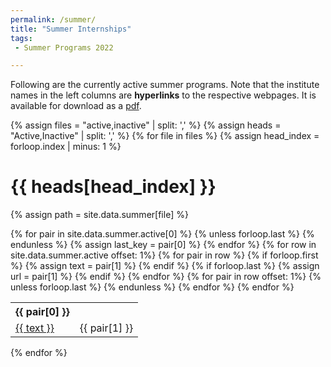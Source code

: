 ```yaml
---
permalink: /summer/
title: "Summer Internships"
tags:
 - Summer Programs 2022

---
```


Following are the currently active summer programs. Note that the institute names in the left columns are **hyperlinks** to the respective webpages. It is available for download as a [pdf](/_pages/summer.pdf).

{% assign files = "active,inactive" | split: ',' %}
{% assign heads = "Active,Inactive" | split: ',' %}
{% for file in files %}
{% assign head_index = forloop.index | minus: 1 %}

# {{ heads[head_index] }}

{% assign path = site.data.summer[file] %}
<table>
<tr>
{% for pair in site.data.summer.active[0] %}
{% unless forloop.last %}
<th align="center">{{ pair[0] }}</th>
{% endunless %}
{% assign last_key = pair[0] %}
{% endfor %}
</tr>
{% for row in site.data.summer.active offset: 1%}
<tr>
{% for pair in row %}
{% if forloop.first %}
{% assign text = pair[1] %}
{% endif %}
{% if forloop.last %}
{% assign url = pair[1] %}
{% endif %}
{% endfor %}
<td><a href="{{ url }}">{{ text }}</a></td>
{% for pair in row offset: 1%}
{% unless forloop.last %}
<td>{{ pair[1] }}</td>
{% endunless %}
{% endfor %}
</tr>
{% endfor %}
</table>
{% endfor %}
